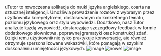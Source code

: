uTutor to nowoczesna aplikacja do nauki języka angielskiego, oparta na sztucznej inteligencji. Umożliwia prowadzenie rozmów z wybranym przez użytkownika korepetytorem, dostosowanym do konkretnego tematu, poziomu językowego oraz stylu wypowiedzi. Dodatkowo, nasz Tutor analizuje każdą wypowiedź, dostarczając szczegółowy feedback w formie dodatkowego słownictwa, poprawnej gramatyki oraz konstrukcji zdań. Dzięki temu użytkownik nie tylko praktykuje konwersację, ale również otrzymuje spersonalizowane wskazówki, które pomagają w szybkim doskonaleniu umiejętności językowych.
![image](https://github.com/user-attachments/assets/9faf35c4-12ab-47ad-840b-d96d31b8e462)
![nowe1](https://github.com/user-attachments/assets/a9f3ad61-c87b-44dd-a903-9ea91a89ce2f)
![image](https://github.com/user-attachments/assets/a3346730-154d-4760-98fd-02d817a4eb5e)
